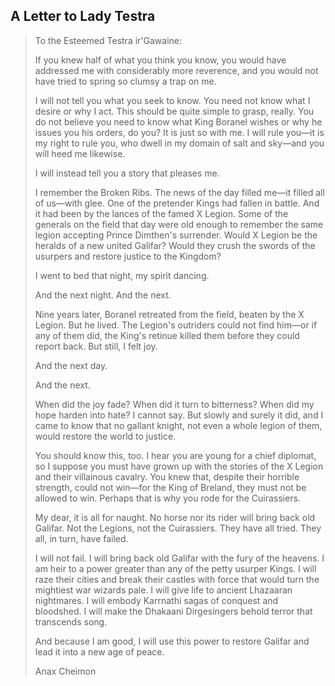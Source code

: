 ## A Letter to Lady Testra

> To the Esteemed Testra ir'Gawaine:
>
> If you knew half of what you think you know, you would have addressed me with considerably more reverence, and you would not have tried to spring so clumsy a trap on me.
>
> I will not tell you what you seek to know. You need not know what I desire or why I act. This should be quite simple to grasp, really. You do not believe you need to know what King Boranel wishes or why he issues you his orders, do you? It is just so with me. I will rule you—it is my right to rule you, who dwell in my domain of salt and sky—and you will heed me likewise.
>
> I will instead tell you a story that pleases me.
>
> I remember the Broken Ribs. The news of the day filled me—it filled all of us—with glee. One of the pretender Kings had fallen in battle. And it had been by the lances of the famed X Legion. Some of the generals on the field that day were old enough to remember the same legion accepting Prince Dimthen's surrender. Would X Legion be the heralds of a new united Galifar? Would they crush the swords of the usurpers and restore justice to the Kingdom?
>
> I went to bed that night, my spirit dancing.
>
> And the next night. And the next.
>
> Nine years later, Boranel retreated from the field, beaten by the X Legion. But he lived. The Legion's outriders could not find him—or if any of them did, the King's retinue killed them before they could report back. But still, I felt joy.
>
> And the next day.
>
> And the next.
>
> When did the joy fade? When did it turn to bitterness? When did my hope harden into hate? I cannot say. But slowly and surely it did, and I came to know that no gallant knight, not even a whole legion of them, would restore the world to justice.
>
> You should know this, too. I hear you are young for a chief diplomat, so I suppose you must have grown up with the stories of the X Legion and their villainous cavalry. You knew that, despite their horrible strength, could not win—for the King of Breland, they must not be allowed to win. Perhaps that is why you rode for the Cuirassiers.
>
> My dear, it is all for naught. No horse nor its rider will bring back old Galifar. Not the Legions, not the Cuirassiers. They have all tried. They all, in turn, have failed.
>
> I will not fail. I will bring back old Galifar with the fury of the heavens. I am heir to a power greater than any of the petty usurper Kings. I will raze their cities and break their castles with force that would turn the mightiest war wizards pale. I will give life to ancient Lhazaaran nightmares. I will embody Karrnathi sagas of conquest and bloodshed. I will make the Dhakaani Dirgesingers behold terror that transcends song.
>
> And because I am good, I will use this power to restore Galifar and lead it into a new age of peace.
>
> Anax Cheimon
